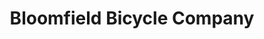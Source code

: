 ---
title: "Bloomfield Bicycle Company"
url: /bloomfield/bloomfield-bicycle-company/
shop: bicycle
---
